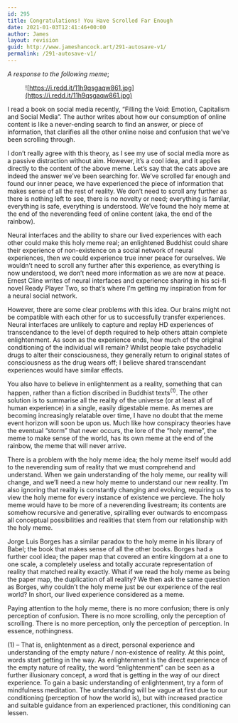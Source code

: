 ```yaml
---
id: 295
title: Congratulations! You Have Scrolled Far Enough
date: 2021-01-03T12:41:46+00:00
author: James
layout: revision
guid: http://www.jameshancock.art/291-autosave-v1/
permalink: /291-autosave-v1/
---
```

_A response to the following meme_;<figure class="wp-block-image">

![https://i.redd.it/11h9qsgaqw861.jpg](https://i.redd.it/11h9qsgaqw861.jpg) </figure> 

I read a book on social media recently, &#8220;Filling the Void: Emotion, Capitalism and Social Media&#8221;. The author writes about how our consumption of online content is like a never-ending search to find an answer, or piece of information, that clarifies all the other online noise and confusion that we&#8217;ve been scrolling through.

I don&#8217;t really agree with this theory, as I see my use of social media more as a passive distraction without aim. However, it&#8217;s a cool idea, and it applies directly to the content of the above meme. Let&#8217;s say that the cats above are indeed the answer we&#8217;ve been searching for. We&#8217;ve scrolled far enough and found our inner peace, we have experienced the piece of information that makes sense of all the rest of reality. We don&#8217;t need to scroll any further as there is nothing left to see, there is no novelty or need; everything is familar, everything is safe, everything is understood. We&#8217;ve found the holy meme at the end of the neverending feed of online content (aka, the end of the rainbow).

Neural interfaces and the ability to share our lived experiences with each other could make this holy meme real; an enlightened Buddhist could share their experience of non-existence on a social network of neural experiences, then we could experience true inner peace for ourselves. We wouldn&#8217;t need to scroll any further after this experience, as everything is now understood, we don&#8217;t need more information as we are now at peace. Ernest Cline writes of neural interfaces and experience sharing in his sci-fi novel Ready Player Two, so that&#8217;s where I&#8217;m getting my inspiration from for a neural social network.

However, there are some clear problems with this idea. Our brains might not be compatible with each other for us to successfully transfer experiences. Neural interfaces are unlikely to capture and replay HD experiences of transcendance to the level of depth required to help others attain complete enlightenment. As soon as the experience ends, how much of the original conditioning of the individual will remain? Whilst people take psychadelic drugs to alter their consciousness, they generally return to original states of consciousness as the drug wears off; I believe shared transcendant experiences would have similar effects.

You also have to believe in enlightenment as a reality, something that can happen, rather than a fiction discribed in Buddhist texts<sup>(1)</sup>. The other solution is to summarise all the reality of the universe (or at least all of human experience) in a single, easily digestable meme. As memes are becoming increasingly relatable over time, I have no doubt that the meme event horizon will soon be upon us. Much like how conspiracy theories have the eventual &#8220;storm&#8221; that never occurs, the lore of the &#8220;holy meme&#8221;, the meme to make sense of the world, has its own meme at the end of the rainbow, the meme that will never arrive.

There is a problem with the holy meme idea; the holy meme itself would add to the neverending sum of reality that we must comprehend and understand. When we gain understanding of the holy meme, our reality will change, and we&#8217;ll need a new holy meme to understand our new reality. I&#8217;m also ignoring that reality is constantly changing and evolving, requiring us to view the holy meme for every instance of existence we percieve. The holy meme would have to be more of a neverending livestream; its contents are somehow recursive and generative, spiralling ever outwards to encompass all conceptual possibilities and realities that stem from our relationship with the holy meme.

Jorge Luis Borges has a similar paradox to the holy meme in his library of Babel; the book that makes sense of all the other books. Borges had a further cool idea; the paper map that covered an entire kingdom at a one to one scale, a completely useless and totally accurate representation of reality that matched reality exactly. What if we read the holy meme as being the paper map, the duplication of all reality? We then ask the same question as Borges, why couldn&#8217;t the holy meme just be our experience of the real world? In short, our lived experience considered as a meme.

Paying attention to the holy meme, there is no more confusion; there is only perception of confusion. There is no more scrolling, only the perception of scrolling. There is no more perception, only the perception of perception. In essence, nothingness.

(1) &#8211; That is, enlightenment as a direct, personal experience and understanding of the empty nature / non-existence of reality. At this point, words start getting in the way. As enlightenment is the direct experience of the empty nature of reality, the word &#8220;enlightenment&#8221; can be seen as a further illusionary concept, a word that is getting in the way of our direct experience. To gain a basic understanding of enlightenment, try a form of mindfulness meditation. The understanding will be vague at first due to our conditioning (perception of how the world is), but with increased practice and suitable guidance from an experienced practioner, this conditioning can lessen.
